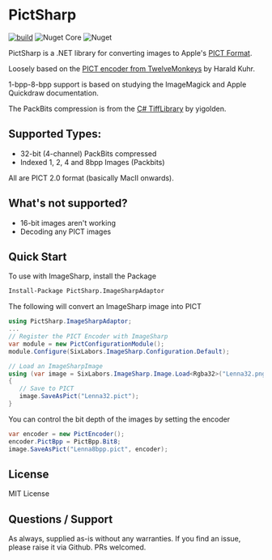 # PictSharp

[![build](https://github.com/pgodwin/PictSharp/actions/workflows/build.yml/badge.svg)](https://github.com/pgodwin/PictSharp/actions/workflows/build.yml)
![Nuget Core](https://img.shields.io/nuget/v/PictSharp.Core?label=PictSharp.Core)
![Nuget](https://img.shields.io/nuget/v/PictSharp.ImageSharpAdaptor?label=PictSharp.ImageSharpAdaptor)


PictSharp is a .NET library for converting images to Apple's [PICT Format](https://en.wikipedia.org/wiki/PICT). 

Loosely based on the [PICT encoder from TwelveMonkeys](https://github.com/haraldk/TwelveMonkeys/blob/master/imageio/imageio-pict/src/main/java/com/twelvemonkeys/imageio/plugins/pict/PICTImageWriter.java) by Harald Kuhr. 

1-bpp-8-bpp support is based on studying the ImageMagick and Apple Quickdraw documentation. 

The PackBits compression is from the [C# TiffLibrary]([TiffLibrary](https://github.com/yigolden/TiffLibrary)) by yigolden.

## Supported Types:
 - 32-bit (4-channel) PackBits compressed
 - Indexed 1, 2, 4 and 8bpp Images (Packbits)

All are PICT 2.0 format (basically MacII onwards).

## What's not supported?

 - 16-bit images aren't working
 - Decoding any PICT images

## Quick Start

To use with ImageSharp, install the Package

```bash
Install-Package PictSharp.ImageSharpAdaptor
```

The following will convert an ImageSharp image into PICT

```csharp
using PictSharp.ImageSharpAdaptor;
...
// Register the PICT Encoder with ImageSharp
var module = new PictConfigurationModule();
module.Configure(SixLabors.ImageSharp.Configuration.Default);

// Load an ImageSharpImage
using (var image = SixLabors.ImageSharp.Image.Load<Rgba32>("Lenna32.png"))
{
   // Save to PICT
   image.SaveAsPict("Lenna32.pict");
}

```

You can control the bit depth of the images by setting the encoder
```csharp
var encoder = new PictEncoder();
encoder.PictBpp = PictBpp.Bit8;
image.SaveAsPict("Lenna8bpp.pict", encoder);
```

## License
MIT License

## Questions / Support
As always, supplied as-is without any warranties. If you find an issue, please raise it via Github. PRs welcomed.

